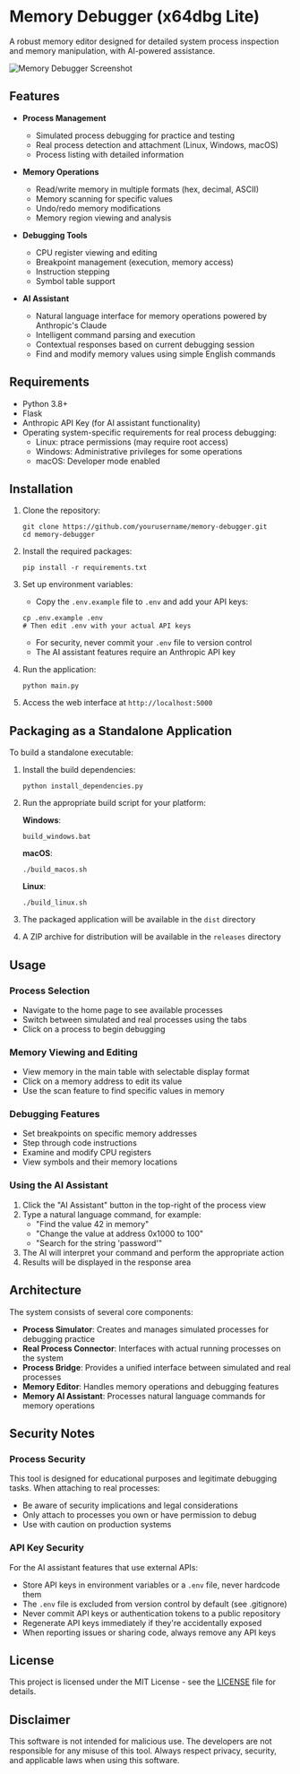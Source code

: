 # Memory Debugger (x64dbg Lite)

A robust memory editor designed for detailed system process inspection and memory manipulation, with AI-powered assistance.

![Memory Debugger Screenshot](./static/img/memory_debugger.png)

## Features

- **Process Management**
  - Simulated process debugging for practice and testing
  - Real process detection and attachment (Linux, Windows, macOS)
  - Process listing with detailed information

- **Memory Operations**
  - Read/write memory in multiple formats (hex, decimal, ASCII)
  - Memory scanning for specific values
  - Undo/redo memory modifications
  - Memory region viewing and analysis

- **Debugging Tools**
  - CPU register viewing and editing
  - Breakpoint management (execution, memory access)
  - Instruction stepping
  - Symbol table support

- **AI Assistant**
  - Natural language interface for memory operations powered by Anthropic's Claude
  - Intelligent command parsing and execution
  - Contextual responses based on current debugging session
  - Find and modify memory values using simple English commands

## Requirements

- Python 3.8+
- Flask
- Anthropic API Key (for AI assistant functionality)
- Operating system-specific requirements for real process debugging:
  - Linux: ptrace permissions (may require root access)
  - Windows: Administrative privileges for some operations
  - macOS: Developer mode enabled

## Installation

1. Clone the repository:
   ```
   git clone https://github.com/yourusername/memory-debugger.git
   cd memory-debugger
   ```

2. Install the required packages:
   ```
   pip install -r requirements.txt
   ```

3. Set up environment variables:
   - Copy the `.env.example` file to `.env` and add your API keys:
   ```
   cp .env.example .env
   # Then edit .env with your actual API keys
   ```
   
   - For security, never commit your `.env` file to version control
   - The AI assistant features require an Anthropic API key

4. Run the application:
   ```
   python main.py
   ```

5. Access the web interface at `http://localhost:5000`

## Packaging as a Standalone Application

To build a standalone executable:

1. Install the build dependencies:
   ```
   python install_dependencies.py
   ```

2. Run the appropriate build script for your platform:
   
   **Windows**:
   ```
   build_windows.bat
   ```
   
   **macOS**:
   ```
   ./build_macos.sh
   ```
   
   **Linux**:
   ```
   ./build_linux.sh
   ```

3. The packaged application will be available in the `dist` directory
4. A ZIP archive for distribution will be available in the `releases` directory

## Usage

### Process Selection
- Navigate to the home page to see available processes
- Switch between simulated and real processes using the tabs
- Click on a process to begin debugging

### Memory Viewing and Editing
- View memory in the main table with selectable display format
- Click on a memory address to edit its value
- Use the scan feature to find specific values in memory

### Debugging Features
- Set breakpoints on specific memory addresses
- Step through code instructions
- Examine and modify CPU registers
- View symbols and their memory locations

### Using the AI Assistant
1. Click the "AI Assistant" button in the top-right of the process view
2. Type a natural language command, for example:
   - "Find the value 42 in memory"
   - "Change the value at address 0x1000 to 100"
   - "Search for the string 'password'"
3. The AI will interpret your command and perform the appropriate action
4. Results will be displayed in the response area

## Architecture

The system consists of several core components:

- **Process Simulator**: Creates and manages simulated processes for debugging practice
- **Real Process Connector**: Interfaces with actual running processes on the system
- **Process Bridge**: Provides a unified interface between simulated and real processes
- **Memory Editor**: Handles memory operations and debugging features
- **Memory AI Assistant**: Processes natural language commands for memory operations

## Security Notes

### Process Security

This tool is designed for educational purposes and legitimate debugging tasks. When attaching to real processes:

- Be aware of security implications and legal considerations
- Only attach to processes you own or have permission to debug
- Use with caution on production systems

### API Key Security

For the AI assistant features that use external APIs:

- Store API keys in environment variables or a `.env` file, never hardcode them
- The `.env` file is excluded from version control by default (see .gitignore)
- Never commit API keys or authentication tokens to a public repository
- Regenerate API keys immediately if they're accidentally exposed
- When reporting issues or sharing code, always remove any API keys

## License

This project is licensed under the MIT License - see the [LICENSE](LICENSE) file for details.

## Disclaimer

This software is not intended for malicious use. The developers are not responsible for any misuse of this tool. Always respect privacy, security, and applicable laws when using this software.